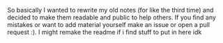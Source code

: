 So basically I wanted to rewrite my old notes (for like the third time) and decided to make them readable and public to help others. If you find any mistakes or want to add material yourself make an issue or open a pull request :). I might remake the readme if i find stuff to put in here idk